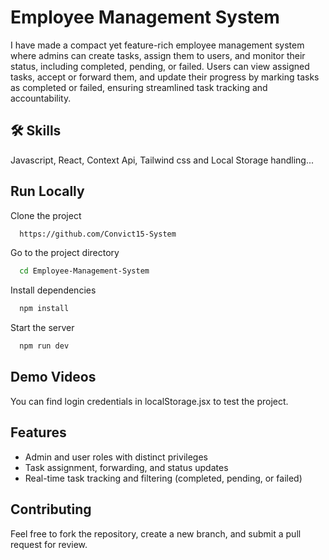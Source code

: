 
# Employee Management System

I have made a compact yet feature-rich employee management system where admins can create tasks, assign them to users, and monitor their status, including completed, pending, or failed. Users can view assigned tasks, accept or forward them, and update their progress by marking tasks as completed or failed, ensuring streamlined task tracking and accountability.

## 🛠 Skills
Javascript, React, Context Api, Tailwind css and Local Storage handling...
## Run Locally

Clone the project

```bash
  https://github.com/Convict15-System
```

Go to the project directory

```bash
  cd Employee-Management-System
```

Install dependencies

```bash
  npm install
```

Start the server

```bash
  npm run dev
```


## Demo Videos

You can find login credentials in localStorage.jsx to test the project.



## Features
- Admin and user roles with distinct privileges
- Task assignment, forwarding, and status updates
- Real-time task tracking and filtering (completed, pending, or failed)
## Contributing

Feel free to fork the repository, create a new branch, and submit a pull request for review.
